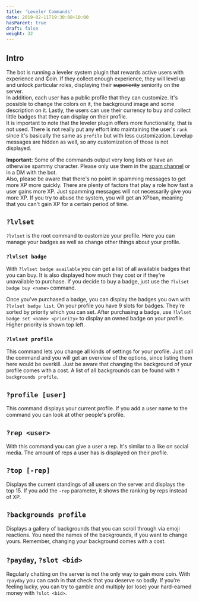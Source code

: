 ```yaml
---
title: 'Leveler Commands'
date: 2019-02-11T19:30:08+10:00
hasParent: true
draft: false
weight: 32
---
```


## Intro

The bot is running a leveler system plugin that rewards active users with experience and ₵oin. If they collect enough experience, they will level up and unlock particular roles, displaying their ~~superiority~~ seniority on the server.  
In addition, each user has a public profile that they can customize. It's possible to change the colors on it, the background image and some description on it. Lastly, the users can use their currency to buy and collect little badges that they can display on their profile.  
It is important to note that the leveler plugin offers more functionality, that is not used. There is not really put any effort into maintaining the user's `rank` since it's basically the same as `profile` but with less customization. Levelup messages are hidden as well, so any customization of those is not displayed.

**Important:** Some of the commands output very long lists or have an otherwise spammy character. Please only use them in the [spam channel](../../channels/spam) or in a DM with the bot.  
Also, please be aware that there's no point in spamming messages to get more XP more quickly. There are plenty of factors that play a role how fast a user gains more XP. Just spamming messages will not necessarily give you more XP. If you try to abuse the system, you will get an XPban, meaning that you can't gain XP for a certain period of time.

## `?lvlset`

`?lvlset` is the root command to customize your profile. Here you can manage your badges as well as change other things about your profile.

### `?lvlset badge`

With `?lvlset badge available` you can get a list of all available badges that you can buy. It is also displayed how much they cost or if they're unavailable to purchase. If you decide to buy a badge, just use the `?lvlset badge buy <name>` command.

Once you've purchased a badge, you can display the badges you own with `?lvlset badge list`. On your profile you have 9 slots for badges. They're sorted by priority which you can set. After purchasing a badge, use `?lvlset badge set <name> <priority>` to display an owned badge on your profile. Higher priority is shown top left.

### `?lvlset profile`

This command lets you change all kinds of settings for your profile. Just call the command and you will get an overview of the options, since listing them here would be overkill. Just be aware that changing the background of your profile comes with a cost. A list of all backgrounds can be found with `?backgrounds profile`.

## `?profile [user]`

This command displays your current profile. If you add a user name to the command you can look at other people's profile.

## `?rep <user>`

With this command you can give a user a rep. It's similar to a like on social media. The amount of reps a user has is displayed on their profile.

## `?top [-rep]`

Displays the current standings of all users on the server and displays the top 15. If you add the `-rep` parameter, it shows the ranking by reps instead of XP.

## `?backgrounds profile`

Displays a gallery of backgrounds that you can scroll through via emoji reactions. You need the names of the backgrounds, if you want to change yours. Remember, changing your background comes with a cost.

## `?payday`, `?slot <bid>`

Regularly chatting on the server is not the only way to gain more coin. With `?payday` you can cash in that check that you deserve so badly. If you're feeling lucky, you can try to gamble and multiply (or lose) your hard-earned money with `?slot <bid>`.